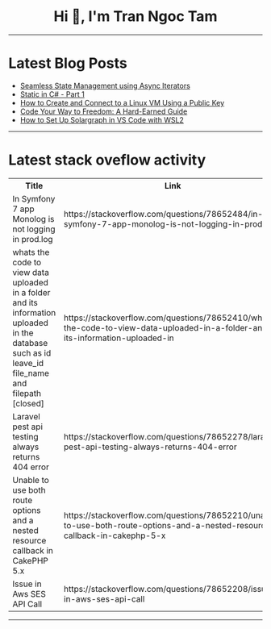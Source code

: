 <h1 align="center">Hi 👋, I'm Tran Ngoc Tam</h1>

---

# Latest Blog Posts 
<!-- BLOG-POST-LIST:START -->
- [Seamless State Management using Async Iterators](https://dev.to/matatbread/seamless-state-management-using-async-iterators-fp7)
- [Static in C# - Part 1](https://dev.to/locnguyenpv/static-in-c-part-1-51h1)
- [How to Create and Connect to a Linux VM Using a Public Key](https://dev.to/florence_8042063da11e29d1/how-to-create-and-connect-to-a-linux-vm-using-a-public-key-if3)
- [Code Your Way to Freedom: A Hard-Earned Guide](https://dev.to/trae_z/code-your-way-to-freedom-a-hard-earned-guide-2k39)
- [How to Set Up Solargraph in VS Code with WSL2](https://dev.to/lucasldemello/how-to-set-up-solargraph-in-vs-code-with-wsl2-283b)
<!-- BLOG-POST-LIST:END -->

---

# Latest stack oveflow activity
<table>
  <tr><th>Title</th><th>Link</th></tr>
  <!-- STACKOVERFLOW:START --><tr><td>In Symfony 7 app Monolog is not logging in prod.log</td><td>https://stackoverflow.com/questions/78652484/in-symfony-7-app-monolog-is-not-logging-in-prod-log</td></tr><tr><td>whats the code to view data uploaded in a folder and its information uploaded in the database such as id leave_id file_name and filepath [closed]</td><td>https://stackoverflow.com/questions/78652410/whats-the-code-to-view-data-uploaded-in-a-folder-and-its-information-uploaded-in</td></tr><tr><td>Laravel pest api testing always returns 404 error</td><td>https://stackoverflow.com/questions/78652278/laravel-pest-api-testing-always-returns-404-error</td></tr><tr><td>Unable to use both route options and a nested resource callback in CakePHP 5.x</td><td>https://stackoverflow.com/questions/78652210/unable-to-use-both-route-options-and-a-nested-resource-callback-in-cakephp-5-x</td></tr><tr><td>Issue in Aws SES API Call</td><td>https://stackoverflow.com/questions/78652208/issue-in-aws-ses-api-call</td></tr><!-- STACKOVERFLOW:END -->
</table>

---


